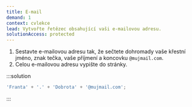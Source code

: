 ```yaml
---
title: E-mail
demand: 1
context: cvlekce
lead: Vytvořte řetězec obsahující vaši e-mailovou adresu.
solutionAccess: protected
---
```


1. Sestavte e-mailovou adresu tak, že sečtete dohromady vaše křestní jméno, znak tečka, vaše příjmení a koncovku `@mujmail.com`.
1. Celou e-mailovou adresu vypište do stránky.

:::solution

```js
'Franta' + '.' + 'Dobrota' + '@mujmail.com';
```

:::
